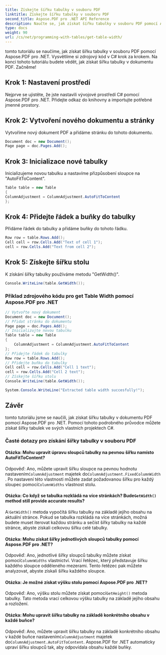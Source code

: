 ```yaml
---
title: Získejte šířku tabulky v souboru PDF
linktitle: Získejte šířku tabulky v souboru PDF
second_title: Aspose.PDF pro .NET API Reference
description: Naučte se, jak získat šířku tabulky v souboru PDF pomocí Aspose.PDF pro .NET.
type: docs
weight: 90
url: /cs/net/programming-with-tables/get-table-width/
---
```

tomto tutoriálu se naučíme, jak získat šířku tabulky v souboru PDF pomocí Aspose.PDF pro .NET. Vysvětlíme si zdrojový kód v C# krok za krokem. Na konci tohoto tutoriálu budete vědět, jak získat šířku tabulky v dokumentu PDF. Začněme!

## Krok 1: Nastavení prostředí
Nejprve se ujistěte, že jste nastavili vývojové prostředí C# pomocí Aspose.PDF pro .NET. Přidejte odkaz do knihovny a importujte potřebné jmenné prostory.

## Krok 2: Vytvoření nového dokumentu a stránky
Vytvoříme nový dokument PDF a přidáme stránku do tohoto dokumentu.

```csharp
Document doc = new Document();
Page page = doc.Pages.Add();
```

## Krok 3: Inicializace nové tabulky
Inicializujeme novou tabulku a nastavíme přizpůsobení sloupce na "AutoFitToContent".

```csharp
Table table = new Table
{
ColumnAdjustment = ColumnAdjustment.AutoFitToContent
};
```

## Krok 4: Přidejte řádek a buňky do tabulky
Přidáme řádek do tabulky a přidáme buňky do tohoto řádku.

```csharp
Row row = table.Rows.Add();
Cell cell = row.Cells.Add("Text of cell 1");
cell = row.Cells.Add("Text from cell 2");
```

## Krok 5: Získejte šířku stolu
K získání šířky tabulky používáme metodu "GetWidth()".

```csharp
Console.WriteLine(table.GetWidth());
```

### Příklad zdrojového kódu pro get Table Width pomocí Aspose.PDF pro .NET

```csharp
// Vytvořte nový dokument
Document doc = new Document();
// Přidat stránku do dokumentu
Page page = doc.Pages.Add();
// Inicializujte novou tabulku
Table table = new Table
{
	ColumnAdjustment = ColumnAdjustment.AutoFitToContent
};
// Přidejte řádek do tabulky
Row row = table.Rows.Add();
// Přidejte buňku do tabulky
Cell cell = row.Cells.Add("Cell 1 text");
cell = row.Cells.Add("Cell 2 text");
// Získejte šířku stolu
Console.WriteLine(table.GetWidth());

System.Console.WriteLine("Extracted table width succesfully!");
```

## Závěr
tomto tutoriálu jsme se naučili, jak získat šířku tabulky v dokumentu PDF pomocí Aspose.PDF pro .NET. Pomocí tohoto podrobného průvodce můžete získat šířky tabulek ve svých vlastních projektech C#.

### Časté dotazy pro získání šířky tabulky v souboru PDF

#### Otázka: Mohu upravit úpravu sloupců tabulky na pevnou šířku namísto AutoFitToContent?

 Odpověď: Ano, můžete upravit šířku sloupce na pevnou hodnotu nastavením`ColumnAdjustment` majetek do`ColumnAdjustment.FixedColumnWidth` . Po nastavení této vlastnosti můžete zadat požadovanou šířku pro každý sloupec pomocí`ColumnWidths` vlastnost stolu.

####  Otázka: Co když se tabulka rozkládá na více stránkách? Bude`GetWidth()` method still provide accurate results?

 A:`GetWidth()` metoda vypočítá šířku tabulky na základě jejího obsahu na aktuální stránce. Pokud se tabulka rozkládá na více stránkách, možná budete muset iterovat každou stránku a sečíst šířky tabulky na každé stránce, abyste získali celkovou šířku celé tabulky.

#### Otázka: Mohu získat šířky jednotlivých sloupců tabulky pomocí Aspose.PDF pro .NET?

Odpověď: Ano, jednotlivé šířky sloupců tabulky můžete získat pomocí`ColumnWidths` vlastnictví. Vrací řetězec, který představuje šířku každého sloupce odděleného mezerami. Tento řetězec pak můžete analyzovat, abyste získali šířku každého sloupce.

#### Otázka: Je možné získat výšku stolu pomocí Aspose.PDF pro .NET?

 Odpověď: Ano, výšku stolu můžete získat pomocí`GetHeight()` metoda tabulky. Tato metoda vrací celkovou výšku tabulky na základě jejího obsahu a rozložení.

#### Otázka: Mohu upravit šířku tabulky na základě konkrétního obsahu v každé buňce?

 Odpověď: Ano, můžete upravit šířku tabulky na základě konkrétního obsahu v každé buňce nastavením`ColumnAdjustment` majetek do`ColumnAdjustment.AutoFitToContent`. Aspose.PDF for .NET automaticky upraví šířku sloupců tak, aby odpovídala obsahu každé buňky.